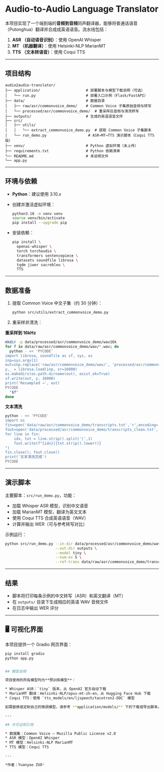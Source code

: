 # Audio-to-Audio Language Translator

本项目实现了一个端到端的**音频到音频**同声翻译器，能够将普通话语音（Putonghua）翻译并合成成英语语音。流水线包括：

1. **ASR （自动语音识别）**：使用 OpenAI Whisper
2. **MT （机器翻译）**：使用 Helsinki-NLP MarianMT
3. **TTS （文本转语音）**：使用 Coqui TTS

---

## 项目结构

```
audio2audio-translator/
├── application/                     # 部署脚本与模型下载说明（可选）
│   └── run.py                       # 部署入口示例（Flask/FastAPI）
├── data/                            # 数据目录
│   ├── raw/asr/commonvoice_demo/    # Common Voice 子集原始音频与转写
│   └── processed/asr/commonvoice_demo/  # 重采样后音频与清洗转写
├── outputs/                         # 生成的英语语音文件
├── src/
│   ├── utils/
│   │   └── extract_commonvoice_demo.py  # 提取 Common Voice 子集脚本
│   └── run_demo.py                   # ASR→MT→TTS 演示脚本（Coqui TTS 版）
├── venv/                            # Python 虚拟环境（未上传）
├── requirements.txt                 # Python 依赖清单
└── README.md                        # 本说明文件
└── app.py 
```

---

## 环境与依赖

* **Python**：建议使用 3.10.x
* 创建并激活虚拟环境：

  ```bash
  python3.10 -m venv venv
  source venv/bin/activate
  pip install --upgrade pip
  ```
* 安装依赖：

  ```bash
  pip install \
    openai-whisper \
    torch torchaudio \
    transformers sentencepiece \
    datasets soundfile librosa \
    tqdm jiwer sacrebleu \
    TTS
  ```

---

## 数据准备

1. 提取 Common Voice 中文子集（约 30 分钟）：

   ```bash
   python src/utils/extract_commonvoice_demo.py
   ```

2. 重采样并清洗：

**重采样到 16kHz**

```bash
mkdir -p data/processed/asr/commonvoice_demo/wav16k
for f in data/raw/asr/commonvoice_demo/wav/*.wav; do
  python - << 'PYCODE'
import librosa, soundfile as sf, sys, os
inp=sys.argv[1]
out=inp.replace('raw/asr/commonvoice_demo/wav/', 'processed/asr/commonvoice_demo/wav16k/')
y,_ = librosa.load(inp, sr=16000)
os.makedirs(os.path.dirname(out), exist_ok=True)
sf.write(out, y, 16000)
print('Resampled →', out)
PYCODE
  "$f"
done
```

**文本清洗**

```bash
python - << 'PYCODE'
import os
fin=open('data/raw/asr/commonvoice_demo/transcripts.txt','r',encoding='utf-8')
fout=open('data/processed/asr/commonvoice_demo/transcripts_clean.txt','w',encoding='utf-8')
for line in fin:
    idx, txt = line.strip().split('|',1)
    fout.write(f"{idx}|{txt.strip().lower()}
")
fin.close(); fout.close()
print('文本清洗完成')
PYCODE
```

---

## 演示脚本

主要脚本：`src/run_demo.py`，功能：

* 加载 Whisper ASR 模型，识别中文语音
* 加载 MarianMT 模型，翻译为英文文本
* 使用 Coqui TTS 合成英语语音（WAV）
* 计算并输出 WER（可与参考转写对比）

示例运行：

```bash
python src/run_demo.py --in-dir data/processed/asr/commonvoice_demo/wav16k \
                       --out-dir outputs \
                       --model tiny \
                       --num-ex 5 \
                       --ref-trans data/raw/asr/commonvoice_demo/transcripts.txt
```

---

## 结果

* 脚本将打印每条示例的中文转写（ASR）和英文翻译（MT）
* 在 `outputs/` 目录下生成相应的英语 WAV 音频文件
* 在日志中输出 WER 评分

---
## 🖥️ 可视化界面

本项目提供一个 Gradio 网页界面：

```bash
pip install gradio
python app.py


## 模型说明

项目使用的所有模型均为**预训练模型**：

* Whisper ASR：`tiny` 版本，从 OpenAI 官方自动下载
* MarianMT 翻译：Helsinki-NLP/opus-mt-zh-en，从 Hugging Face Hub 下载
* Coqui TTS：使用 `tts_models/en/ljspeech/tacotron2-DDC` 模型

如需替换或定制自己的微调模型，请参考 **application/models/** 下的下载或导出脚本。

---

## 许可证和引用

* 数据集：Common Voice — Mozilla Public License v2.0
* ASR 模型：OpenAI Whisper
* MT 模型：Helsinki-NLP MarianMT
* TTS 模型：Coqui TTS

---

*作者：Yuanyao ZUO*
